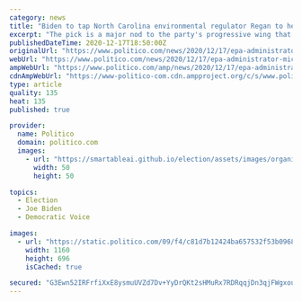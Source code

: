 ```yaml
---
category: news
title: "Biden to tap North Carolina environmental regulator Regan to head EPA"
excerpt: "The pick is a major nod to the party's progressive wing that pushed Biden's team to emphasize minority and poor communities facing threats from pollution."
publishedDateTime: 2020-12-17T18:50:00Z
originalUrl: "https://www.politico.com/news/2020/12/17/epa-administrator-michael-regan-447747"
webUrl: "https://www.politico.com/news/2020/12/17/epa-administrator-michael-regan-447747"
ampWebUrl: "https://www.politico.com/amp/news/2020/12/17/epa-administrator-michael-regan-447747"
cdnAmpWebUrl: "https://www-politico-com.cdn.ampproject.org/c/s/www.politico.com/amp/news/2020/12/17/epa-administrator-michael-regan-447747"
type: article
quality: 135
heat: 135
published: true

provider:
  name: Politico
  domain: politico.com
  images:
    - url: "https://smartableai.github.io/election/assets/images/organizations/politico.com-50x50.jpg"
      width: 50
      height: 50

topics:
  - Election
  - Joe Biden
  - Democratic Voice

images:
  - url: "https://static.politico.com/09/f4/c81d7b12424ba657532f53b09681/regan-773.jpg"
    width: 1160
    height: 696
    isCached: true

secured: "G3Ewn52IRFrfiXxE8ysmuUVZd7Dv+YyDrQKt2sHMuRx7RDRqqjDn3qjFWgxouO2x7x3CfYxUjGKxrUDquMdVVBmRt+uWHjBxDXq8qKKcEvBLKBcPEPYJuYu0fak4LxuIHLtajU9GSxP3BsarcDKHcGaWK8pL+80GnxC9PIDHx5xBCWGwkvSQ/+U0+rR4MefVMuObAtE4jEoE4ifN/lOA5l3/FLa25rqBFRabMwIaAHQw/791MfWnDtj5ArAqy9YPBQLM1cyhC2DADBvC6UrUbRHiAYoR6oy13sZbZf+CBgA2WkqJVFkSN/FeiyDVXtWimQzB/iuHm42ccrJpE7EVlJn9tLYKlX2MAlWHGPdGHAY=;x34hT1xiWQvbZfvmEzHjwQ=="
---
```


